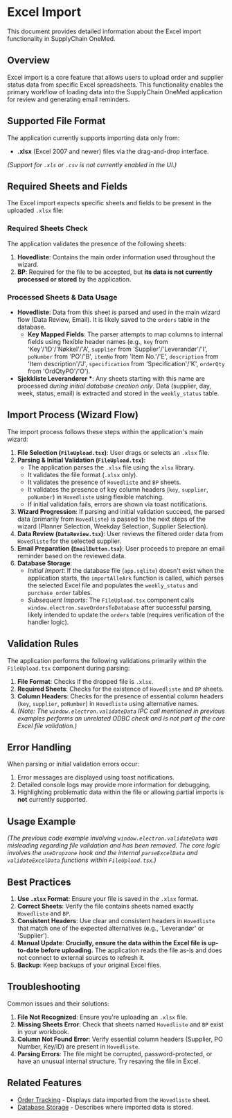 # Excel Import

This document provides detailed information about the Excel import functionality in SupplyChain OneMed.

## Overview

Excel import is a core feature that allows users to upload order and supplier status data from specific Excel spreadsheets. This functionality enables the primary workflow of loading data into the SupplyChain OneMed application for review and generating email reminders.

## Supported File Format

The application currently supports importing data only from:

- **.xlsx** (Excel 2007 and newer) files via the drag-and-drop interface.

_(Support for `.xls` or `.csv` is not currently enabled in the UI.)_

## Required Sheets and Fields

The Excel import expects specific sheets and fields to be present in the uploaded `.xlsx` file:

### Required Sheets Check

The application validates the presence of the following sheets:

1.  **Hovedliste**: Contains the main order information used throughout the wizard.
2.  **BP**: Required for the file to be accepted, but **its data is not currently processed or stored** by the application.

### Processed Sheets & Data Usage

- **Hovedliste**: Data from this sheet is parsed and used in the main wizard flow (Data Review, Email). It is likely saved to the `orders` table in the database.
  - **Key Mapped Fields**: The parser attempts to map columns to internal fields using flexible header names (e.g., `key` from 'Key'/'ID'/'Nøkkel'/'A', `supplier` from 'Supplier'/'Leverandør'/'I', `poNumber` from 'PO'/'B', `itemNo` from 'Item No.'/'E', `description` from 'Item description'/'J', `specification` from 'Specification'/'K', `orderQty` from 'OrdQtyPO'/'O').
- **Sjekkliste Leverandører \***: Any sheets starting with this name are processed _during initial database creation only_. Data (supplier, day, week, status, email) is extracted and stored in the `weekly_status` table.

## Import Process (Wizard Flow)

The import process follows these steps within the application's main wizard:

1.  **File Selection (`FileUpload.tsx`)**: User drags or selects an `.xlsx` file.
2.  **Parsing & Initial Validation (`FileUpload.tsx`)**:
    - The application parses the `.xlsx` file using the `xlsx` library.
    - It validates the file format (`.xlsx` only).
    - It validates the presence of `Hovedliste` and `BP` sheets.
    - It validates the presence of key column headers (`key`, `supplier`, `poNumber`) in `Hovedliste` using flexible matching.
    - If initial validation fails, errors are shown via toast notifications.
3.  **Wizard Progression**: If parsing and initial validation succeed, the parsed data (primarily from `Hovedliste`) is passed to the next steps of the wizard (Planner Selection, Weekday Selection, Supplier Selection).
4.  **Data Review (`DataReview.tsx`)**: User reviews the filtered order data from `Hovedliste` for the selected supplier.
5.  **Email Preparation (`EmailButton.tsx`)**: User proceeds to prepare an email reminder based on the reviewed data.
6.  **Database Storage**:
    - _Initial Import_: If the database file (`app.sqlite`) doesn't exist when the application starts, the `importAlleArk` function is called, which parses the selected Excel file and populates the `weekly_status` and `purchase_order` tables.
    - _Subsequent Imports_: The `FileUpload.tsx` component calls `window.electron.saveOrdersToDatabase` after successful parsing, likely intended to update the `orders` table (requires verification of the handler logic).

## Validation Rules

The application performs the following validations primarily within the `FileUpload.tsx` component during parsing:

1.  **File Format**: Checks if the dropped file is `.xlsx`.
2.  **Required Sheets**: Checks for the existence of `Hovedliste` and `BP` sheets.
3.  **Column Headers**: Checks for the presence of essential column headers (`key`, `supplier`, `poNumber`) in `Hovedliste` using alternative names.
4.  _(Note: The `window.electron.validateData` IPC call mentioned in previous examples performs an unrelated ODBC check and is not part of the core Excel file validation.)_

## Error Handling

When parsing or initial validation errors occur:

1.  Error messages are displayed using toast notifications.
2.  Detailed console logs may provide more information for debugging.
3.  Highlighting problematic data within the file or allowing partial imports is **not** currently supported.

## Usage Example

_(The previous code example involving `window.electron.validateData` was misleading regarding file validation and has been removed. The core logic involves the `useDropzone` hook and the internal `parseExcelData` and `validateExcelData` functions within `FileUpload.tsx`.)_

## Best Practices

1.  **Use `.xlsx` Format**: Ensure your file is saved in the `.xlsx` format.
2.  **Correct Sheets**: Verify the file contains sheets named exactly `Hovedliste` and `BP`.
3.  **Consistent Headers**: Use clear and consistent headers in `Hovedliste` that match one of the expected alternatives (e.g., 'Leverandør' or 'Supplier').
4.  **Manual Update**: **Crucially, ensure the data within the Excel file is up-to-date before uploading.** The application reads the file as-is and does not connect to external sources to refresh it.
5.  **Backup**: Keep backups of your original Excel files.

## Troubleshooting

Common issues and their solutions:

1.  **File Not Recognized**: Ensure you're uploading an `.xlsx` file.
2.  **Missing Sheets Error**: Check that sheets named `Hovedliste` and `BP` exist in your workbook.
3.  **Column Not Found Error**: Verify essential column headers (Supplier, PO Number, Key/ID) are present in `Hovedliste`.
4.  **Parsing Errors**: The file might be corrupted, password-protected, or have an unusual internal structure. Try resaving the file in Excel.

## Related Features

- [Order Tracking](order-tracking.md) - Displays data imported from the `Hovedliste` sheet.
- [Database Storage](database-storage.md) - Describes where imported data is stored.
